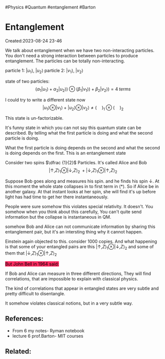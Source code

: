 #Physics #Quantum #entanglement #Barton 

# Entanglement
Created:2023-08-24 23-46

We talk about entanglement when we have two non-interacting particles. You don't need a strong interaction between particles to produce entanglement. The particles can be totally non-interacting.

particle 1:  $|u_1\rangle, \; |u_2\rangle$
particle 2:  $|v_1\rangle, \; |v_2\rangle$

state of two particles:
$$(\alpha_1 |u_1\rangle + \alpha_2 |u_2\rangle)\otimes(\beta_1 |v_1\rangle)+\beta_2 |v_2\rangle) = 4\; terms$$

I could try to write a different state now
$$|u_1\rangle \otimes |v_1\rangle + |u_2\rangle \otimes |v_2\rangle \neq (\quad)_1 \otimes(\quad)_2$$

This state is un-factorizable.

It's funny state in which you can not say this quantum state can be described. By telling what the first particle is doing and what the second particle is doing.

What the first particle is doing depends on the second and what the second is doing depends on the first. This is an entanglement state

Consider two spins $\dfrac {1}{2}$ Particles. It's called Alice and Bob
$$|\uparrow,Z\rangle_1 \otimes |\downarrow,Z\rangle_2 \; + |\downarrow,Z\rangle_1 \otimes |\uparrow,Z\rangle_2 \tag{*}$$

Suppose Bob goes along and measures his spin. and he finds his spin $\downarrow$. At this moment the whole state collapses in to first term in $(*)$. So if Alice be in another galaxy. At that instant looks at her spin, she will find it's up before light has had time to get her there instantaneously.

People were sure somehow this violates special relativity.
It doesn't. You somehow when you think about this carefully, You can't quite send information but the collapse is instantaneous in QM.

somehow Bob and Alice can not communicate information by sharing this entanglement pair, but it's an intersting thing why it cannot happen.

Einstein again objected to this. consider 1000 copies. And what happening is that some of your entangled pairs are this $|\uparrow,Z\rangle_1 \otimes |\downarrow,Z\rangle_2$ and some of them that $|\downarrow,Z\rangle_1 \otimes |\uparrow,Z\rangle_2$

<mark style="background: #FF2C61;">But John Bell in 1964 said:</mark>

If Bob and Alice can measure in three different directions, They will find correlations, that are impossible to explain with classical physics.

The kind of correlations that appear in entangled states are very subtle and pretty difficult to disentangle.

It somehow violates classical notions, but in a very subtle way.



## References:
- From 6 my notes- Ryman notebook
- lecture 6 prof.Barton- MIT courses
## Related:



